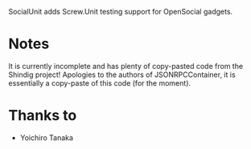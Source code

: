 SocialUnit adds Screw.Unit testing support for OpenSocial gadgets.

# Notes

It is currently incomplete and has plenty of copy-pasted code from the Shindig project! Apologies to the authors of JSONRPCContainer, it is essentially a copy-paste of this code (for the moment).

# Thanks to

* Yoichiro Tanaka
